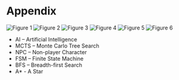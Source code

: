 # Appendix

![Figure 1](https://cseegit.essex.ac.uk/ce301_21-22/21-22_CE301_abimbola_ayomide_s/-/blob/4359c6ececb3667fd06dc7078ad16395575bb4f5/Final%20Project/LINE%20RACING:%20THE%20USE%20OF%20PATHFINDING%20ALGORITHMS%20IN%20GAMES/Figure_1.png)
![Figure 2](https://cseegit.essex.ac.uk/ce301_21-22/21-22_CE301_abimbola_ayomide_s/-/blob/4359c6ececb3667fd06dc7078ad16395575bb4f5/Final%20Project/LINE%20RACING:%20THE%20USE%20OF%20PATHFINDING%20ALGORITHMS%20IN%20GAMES/Figure_2.png)
![Figure 3](https://cseegit.essex.ac.uk/ce301_21-22/21-22_CE301_abimbola_ayomide_s/-/blob/4359c6ececb3667fd06dc7078ad16395575bb4f5/Final%20Project/LINE%20RACING:%20THE%20USE%20OF%20PATHFINDING%20ALGORITHMS%20IN%20GAMES/Figure_3.png)
![Figure 4](https://cseegit.essex.ac.uk/ce301_21-22/21-22_CE301_abimbola_ayomide_s/-/blob/4359c6ececb3667fd06dc7078ad16395575bb4f5/Final%20Project/LINE%20RACING:%20THE%20USE%20OF%20PATHFINDING%20ALGORITHMS%20IN%20GAMES/Figure_4.png)
![Figure 5](https://cseegit.essex.ac.uk/ce301_21-22/21-22_CE301_abimbola_ayomide_s/-/blob/4359c6ececb3667fd06dc7078ad16395575bb4f5/Final%20Project/LINE%20RACING:%20THE%20USE%20OF%20PATHFINDING%20ALGORITHMS%20IN%20GAMES/Figure_5.png)
![Figure 6](https://cseegit.essex.ac.uk/ce301_21-22/21-22_CE301_abimbola_ayomide_s/-/blob/4359c6ececb3667fd06dc7078ad16395575bb4f5/Final%20Project/LINE%20RACING:%20THE%20USE%20OF%20PATHFINDING%20ALGORITHMS%20IN%20GAMES/Figure_6.png)

- AI – Artificial Intelligence
- MCTS – Monte Carlo Tree Search
- NPC – Non-player Character
- FSM – Finite State Machine
- BFS – Breadth-first Search
- A* - A Star
